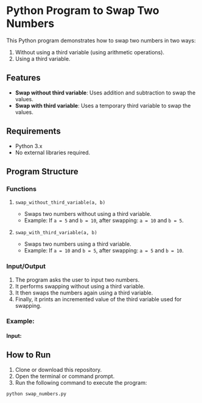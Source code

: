 # Python Program to Swap Two Numbers

This Python program demonstrates how to swap two numbers in two ways:
1. Without using a third variable (using arithmetic operations).
2. Using a third variable.

## Features

- **Swap without third variable**: Uses addition and subtraction to swap the values.
- **Swap with third variable**: Uses a temporary third variable to swap the values.

## Requirements

- Python 3.x
- No external libraries required.

## Program Structure

### Functions

1. `swap_without_third_variable(a, b)`
    - Swaps two numbers without using a third variable.
    - Example: If `a = 5` and `b = 10`, after swapping: `a = 10` and `b = 5`.

2. `swap_with_third_variable(a, b)`
    - Swaps two numbers using a third variable.
    - Example: If `a = 10` and `b = 5`, after swapping: `a = 5` and `b = 10`.

### Input/Output

1. The program asks the user to input two numbers.
2. It performs swapping without using a third variable.
3. It then swaps the numbers again using a third variable.
4. Finally, it prints an incremented value of the third variable used for swapping.

### Example:

#### Input:


## How to Run

1. Clone or download this repository.
2. Open the terminal or command prompt.
3. Run the following command to execute the program:

```bash
python swap_numbers.py
